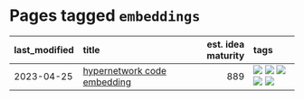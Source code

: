 # Pages tagged `embeddings`

|last_modified|title|est. idea maturity|tags
|:---|:---|---:|:---|
|2023-04-25|[hypernetwork code embedding](../hypernetwork_embedding_for_code.md)|889|[![](https://img.shields.io/badge/tag-embeddings-288446)](../tags/embeddings.md) [![](https://img.shields.io/badge/tag-llm-7fe3bd)](../tags/llm.md) [![](https://img.shields.io/badge/tag-machinelearning-cd61a2)](../tags/machinelearning.md) [![](https://img.shields.io/badge/tag-models-95c41e)](../tags/models.md) [![](https://img.shields.io/badge/tag-nlp-d2ea1b)](../tags/nlp.md)|